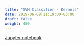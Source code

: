 ```yaml
---
title: "SVM Classifier - Kernels"
date: 2019-06-08T11:19:00-03:00
draft: false
weight: 450
---
```


[Jupyter notebook](https://nbviewer.jupyter.org/github/gmoncarz/machine_learning_tour/blob/master/notebooks/05_svm/classifier/04-SVM-kernels.ipynb)

<div> 
    <object type="text/html" width="100%" height="1000" data="https://nbviewer.jupyter.org/github/gmoncarz/machine_learning_tour/blob/master/notebooks/05_svm/classifier/04-SVM-kernels.ipynb">
    </object>
</div>
